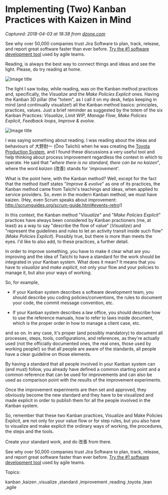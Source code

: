 # Implementing (Two) Kanban Practices with Kaizen in Mind

_Captured: 2018-04-03 at 18:38 from [dzone.com](https://dzone.com/articles/implementing-two-kanban-practices-with-kaizen-in-m?edition=371203&utm_source=Zone%20Newsletter&utm_medium=email&utm_campaign=agile%202018-04-03)_

See why over 50,000 companies trust Jira Software to plan, track, release, and report great software faster than ever before. [Try the #1 software development tool](https://dzone.com/go?i=281431&u=https%3A%2F%2Fwww.atlassian.com%2Fsoftware%2Fjira%3Futm_source%3Ddzone%26utm_medium%3Ddisplay%26utm_campaign%3Djira_adexp-psa-exp_global-eng_dzone-pre-post-roll-text%26utm_term%3DTry-the-number-one-software-development) used by agile teams.

Reading, is always the best way to connect things and ideas and see the light. Please, do try reading at home.

![Image title](https://media.giphy.com/media/nBQefMWjqdLc4/giphy.gif)

The light I saw today, while reading, was on the Kanban method practices and, specifically, the _Visualize_ and the _Make Policies Explicit_ ones. Having the Kanban 3D pillar (the "totem", as I call it on my desk, helps keeping in mind (and continually visualize!) all the Kanban method basics: principles, practices, values. Just a brief reminder as suggested by the totem of the six Kanban Practices: _Visualize_, _Limit WIP_, _Manage Flow_, _Make Policies Explicit_, _Feedback loops_, _Improve & evolve_.

![Image title](https://dzone.com/storage/temp/8573954-kanban-3d-pillar-pic.jpg)

I was saying something about reading. I was reading about the ideas and behaviours of 大野耐一 (Ōno Taiichi) when he was creating the [Toyota Production System](https://safaribooks.freepaper.me/library/view/management-lessons-from/9780071849746/), and I found these discussions a very useful tool and help thinking about process improvement regardless the context in which to operate. He said that "_where there is no standard, there can be no kaizen_", where the word _kaizen_ (改善) stands for '_improvement_'.

What is the point here, with the Kanban method? Well, except for the fact that the method itself states "_Improve & evolve_" as one of its practices, the Kanban method came from Taiichi's teachings and ideas, when applied to service providers. So, even in the modern Kanban method, we must have kaizen. (Hey, even Scrum speaks about improvement: <http://scrumguides.org/scrum-guide.html#events-retro>!)

In this context, the Kanban method "_Visualize_" and "_Make Policies Explicit_" practices have always been considered by Kanban practioners (me, at least) as a way to say "describe the flow of value" (_Visualize_) and "represent the guidelines and rules to let an activity transit inside such flow" (_Make Policies Explicit_). Possibly true, but there is more than meets the eyes. I'd like to also add, to these practices, a further detail.

In order to improve something, you have to make it clear what are you improving and the idea of Taiichi to have a standard for the work should be integrated in your Kanban system. What does it mean? It means that you have to _visualize_ and _make explicit_, not only your flow and your policies to manage it, but also your ways of working.

So, for example,

  * If your Kanban system describes a software development team, you should describe you coding policies/conventions, the rules to document your code, the commit message convention, etc.

  * If your Kanban system describes a law office, you should describe how to use the reference manuals, how to refer to laws inside document, which is the proper order in how to manage a client case, etc.

and so on. In any case, it's proper (and possibly mandatory) to document all processes, steps, tools, configurations, and references, as they're actually used (not the officially documented ones, the real ones, those used by working people!) so that all people are aware of the standards, all people have a clear guideline on those elements.

By having a standard that all people involved in your Kanban system can (and must) follow, you already have defined a common starting point and a common reference that can be used for improvements and can also be used as comparison point with the results of the improvement experiments.

Once the improvement experiments are then set and approved, they obviously become the new standard and they have to be visualized and made explicit in order to publish them for all the people involved in the Kanban system.

So, remember that these two Kanban practices, Visualize and Make Policies Explicit, are not only for your value flow or for step rules, but you also have to visualize and make explicit the ordinary ways of working, the procedures, the steps and the tools.

Create your standard work, and do 改善 from there.

See why over 50,000 companies trust Jira Software to plan, track, release, and report great software faster than ever before. [Try the #1 software development tool](https://dzone.com/go?i=281432&u=https%3A%2F%2Fwww.atlassian.com%2Fsoftware%2Fjira%3Futm_source%3Ddzone%26utm_medium%3Ddisplay%26utm_campaign%3Djira_adexp-psa-exp_global-eng_dzone-pre-post-roll-text%26utm_term%3DTry-the-number-one-software-development) used by agile teams.

Topics:

kanban ,kaizen ,visualize ,standard ,improvement ,reading ,toyota ,lean ,agile
